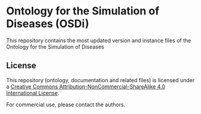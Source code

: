 # Ontology for the Simulation of Diseases (OSDi)

This repository contains the most updated version and instance files of the Ontology for the Simulation of Diseases

## License
This repository (ontology, documentation and related files) is licensed under a [Creative Commons Attribution-NonCommercial-ShareAlike 4.0 International License](https://creativecommons.org/licenses/by-nc-sa/4.0/).

For commercial use, please contact the authors.